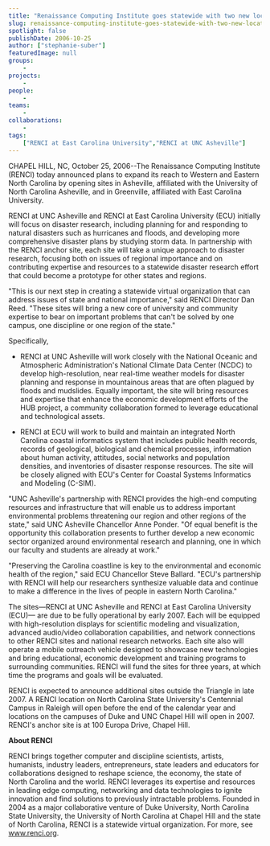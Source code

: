 ```yaml
---
title: "Renaissance Computing Institute goes statewide with two new locations"
slug: renaissance-computing-institute-goes-statewide-with-two-new-locations
spotlight: false
publishDate: 2006-10-25
author: ["stephanie-suber"]
featuredImage: null
groups:
    - 
projects:
    - 
people:
    - 
teams: 
    - 
collaborations:
    - 
tags:
    ["RENCI at East Carolina University","RENCI at UNC Asheville"]
---
```

CHAPEL HILL, NC, October 25, 2006--The Renaissance Computing Institute (RENCI) today announced plans to expand its reach to Western and Eastern North Carolina by opening sites in Asheville, affiliated with the University of North Carolina Asheville, and in Greenville, affiliated with East Carolina University.

RENCI at UNC Asheville and RENCI at East Carolina University (ECU) initially will focus on disaster research, including planning for and responding to natural disasters such as hurricanes and floods, and developing more comprehensive disaster plans by studying storm data. In partnership with the RENCI anchor site, each site will take a unique approach to disaster research, focusing both on issues of regional importance and on contributing expertise and resources to a statewide disaster research effort that could become a prototype for other states and regions.

"This is our next step in creating a statewide virtual organization that can address issues of state and national importance," said RENCI Director Dan Reed. "These sites will bring a new core of university and community expertise to bear on important problems that can't be solved by one campus, one discipline or one region of the state."

Specifically,
<ul>
 	<li>RENCI at UNC Asheville will work closely with the National Oceanic and Atmospheric Administration's National Climate Data Center (NCDC) to develop high-resolution, near real-time weather models for disaster planning and response in mountainous areas that are often plagued by floods and mudslides. Equally important, the site will bring resources and expertise that enhance the economic development efforts of the HUB project, a community collaboration formed to leverage educational and technological assets.</li>
</ul>
<ul>
 	<li>RENCI at ECU will work to build and maintain an integrated North Carolina coastal informatics system that includes public health records, records of geological, biological and chemical processes, information about human activity, attitudes, social networks and population densities, and inventories of disaster response resources. The site will be closely aligned with ECU's Center for Coastal Systems Informatics and Modeling (C-SIM).</li>
</ul>
"UNC Asheville's partnership with RENCI provides the high-end computing resources and infrastructure that will enable us to address important environmental problems threatening our region and other regions of the state," said UNC Asheville Chancellor Anne Ponder. "Of equal benefit is the opportunity this collaboration presents to further develop a new economic sector organized around environmental research and planning, one in which our faculty and students are already at work."

"Preserving the Carolina coastline is key to the environmental and economic health of the region," said ECU Chancellor Steve Ballard. "ECU's partnership with RENCI will help our researchers synthesize valuable data and continue to make a difference in the lives of people in eastern North Carolina."

The sites—RENCI at UNC Asheville and RENCI at East Carolina University (ECU)— are due to be fully operational by early 2007. Each will be equipped with high-resolution displays for scientific modeling and visualization, advanced audio/video collaboration capabilities, and network connections to other RENCI sites and national research networks. Each site also will operate a mobile outreach vehicle designed to showcase new technologies and bring educational, economic development and training programs to surrounding communities. RENCI will fund the sites for three years, at which time the programs and goals will be evaluated.

RENCI is expected to announce additional sites outside the Triangle in late 2007. A RENCI location on North Carolina State University's Centennial Campus in Raleigh will open before the end of the calendar year and locations on the campuses of Duke and UNC Chapel Hill will open in 2007. RENCI's anchor site is at 100 Europa Drive, Chapel Hill.

<strong>About RENCI</strong>

RENCI brings together computer and discipline scientists, artists, humanists, industry leaders, entrepreneurs, state leaders and educators for collaborations designed to reshape science, the economy, the state of North Carolina and the world. RENCI leverages its expertise and resources in leading edge computing, networking and data technologies to ignite innovation and find solutions to previously intractable problems. Founded in 2004 as a major collaborative venture of Duke University, North Carolina State University, the University of North Carolina at Chapel Hill and the state of North Carolina, RENCI is a statewide virtual organization. For more, see <a href="https://www.renci.org/">www.renci.org</a>.
